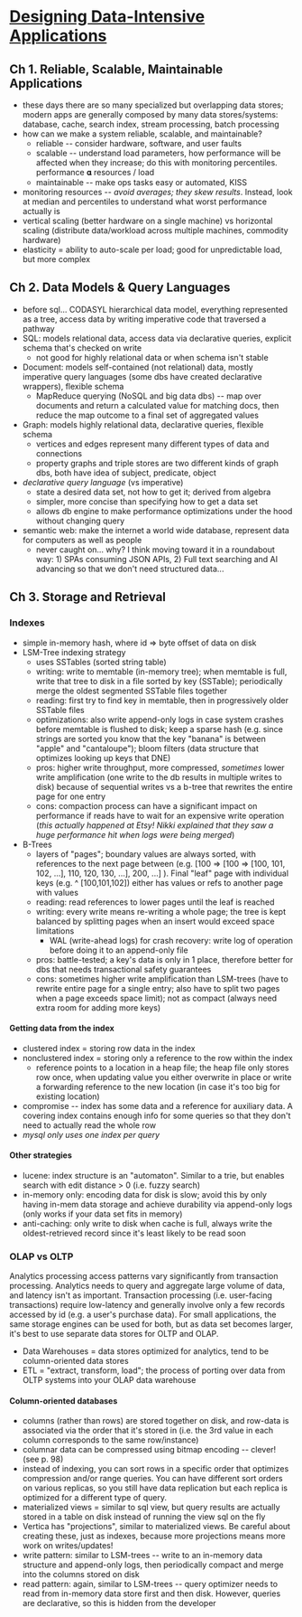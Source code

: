 # [Designing Data-Intensive Applications](https://dataintensive.net/)

## Ch 1. Reliable, Scalable, Maintainable Applications

- these days there are so many specialized but overlapping data stores; modern apps are generally composed by many data stores/systems: database, cache, search index, stream processing, batch processing
- how can we make a system reliable, scalable, and maintainable?
    - reliable -- consider hardware, software, and user faults
    - scalable -- understand load parameters, how performance will be affected when they increase; do this with monitoring percentiles. performance 𝛂 resources / load 
    - maintainable -- make ops tasks easy or automated, KISS
- monitoring resources -- *avoid averages; they skew results*. Instead, look at median and percentiles to understand what worst performance actually is
- vertical scaling (better hardware on a single machine) vs horizontal scaling (distribute data/workload across multiple machines, commodity hardware)
- elasticity = ability to auto-scale per load; good for unpredictable load, but more complex

## Ch 2. Data Models & Query Languages

- before sql... CODASYL hierarchical data model, everything represented as a tree, access data by writing imperative code that traversed a pathway
- SQL: models relational data, access data via declarative queries, explicit schema that's checked on write
    - not good for highly relational data or when schema isn't stable
- Document: models self-contained (not relational) data, mostly imperative query languages (some dbs have created declarative wrappers), flexible schema
    - MapReduce querying (NoSQL and big data dbs) -- map over documents and return a calculated value for matching docs, then reduce the map outcome to a final set of aggregated values
- Graph: models highly relational data, declarative queries, flexible schema
    - vertices and edges represent many different types of data and connections
    - property graphs and triple stores are two different kinds of graph dbs, both have idea of subject, predicate, object
- *declarative query language* (vs imperative)
    - state a desired data set, not how to get it; derived from algebra
    - simpler, more concise than specifying how to get a data set
    - allows db engine to make performance optimizations under the hood without changing query
- semantic web: make the internet a world wide database, represent data for computers as well as people
    - never caught on... why? I think moving toward it in a roundabout way: 1) SPAs consuming JSON APIs, 2) Full text searching and AI advancing so that we don't need structured data...

## Ch 3. Storage and Retrieval

### Indexes

- simple in-memory hash, where id => byte offset of data on disk
- LSM-Tree indexing strategy
    - uses SSTables (sorted string table)
    - writing: write to memtable (in-memory tree); when memtable is full, write that tree to disk in a file sorted by key (SSTable); periodically merge the oldest segmented SSTable files together
    - reading: first try to find key in memtable, then in progressively older SSTable files
    - optimizations: also write append-only logs in case system crashes before memtable is flushed to disk; keep a sparse hash (e.g. since strings are sorted you know that the key "banana" is between "apple" and "cantaloupe"); bloom filters (data structure that optimizes looking up keys that DNE)
    - pros: higher write throughput, more compressed, *sometimes* lower write amplification (one write to the db results in multiple writes to disk) because of sequential writes vs a b-tree that rewrites the entire page for one entry
    - cons: compaction process can have a significant impact on performance if reads have to wait for an expensive write operation (*this actually happened at Etsy! Nikki explained that they saw a huge performance hit when logs were being merged*)
- B-Trees
    - layers of "pages"; boundary values are always sorted, with references to the next page between (e.g. [100 => [100 => [100, 101, 102, ...], 110, 120, 130, ...], 200, ...] ). Final "leaf" page with individual keys (e.g. ^ [100,101,102]) either has values or refs to another page with values
    - reading: read references to lower pages until the leaf is reached
    - writing: every write means re-writing a whole page; the tree is kept balanced by splitting pages when an insert would exceed space limitations
        - WAL (write-ahead logs) for crash recovery: write log of operation before doing it to an append-only file
    - pros: battle-tested; a key's data is only in 1 place, therefore better for dbs that needs transactional safety guarantees
    - cons: sometimes higher write amplification than LSM-trees (have to rewrite entire page for a single entry; also have to split two pages when a page exceeds space limit); not as compact (always need extra room for adding more keys)

#### Getting data from the index

- clustered index = storing row data in the index
- nonclustered index = storing only a reference to the row within the index
    - reference points to a location in a heap file; the heap file only stores row once, when updating value you either overwrite in place or write a forwarding reference to the new location (in case it's too big for existing location)
- compromise -- index has some data and a reference for auxiliary data. A covering index contains enough info for some queries so that they don't need to actually read the whole row
- *mysql only uses one index per query*

#### Other strategies

- lucene: index structure is an "automaton". Similar to a trie, but enables search with edit distance > 0 (i.e. fuzzy search)
- in-memory only: encoding data for disk is slow; avoid this by only having in-mem data storage and achieve durability via append-only logs (only works if your data set fits in memory)
- anti-caching: only write to disk when cache is full, always write the oldest-retrieved record since it's least likely to be read soon

### OLAP vs OLTP
Analytics processing access patterns vary significantly from transaction processing. Analytics needs to query and aggregate large volume of data, and latency isn't as important. Transaction processing (i.e. user-facing transactions) require low-latency and generally involve only a few records accessed by id (e.g. a user's purchase data). For small applications, the same storage engines can be used for both, but as data set becomes larger, it's best to use separate data stores for OLTP and OLAP.

- Data Warehouses = data stores optimized for analytics, tend to be column-oriented data stores
- ETL = "extract, transform, load";  the process of porting over data from OLTP systems into your OLAP data warehouse

#### Column-oriented databases
- columns (rather than rows) are stored together on disk, and row-data is associated via the order that it's stored in (i.e. the 3rd value in each column corresponds to the same row/instance)
- columnar data can be compressed using bitmap encoding -- clever! (see p. 98)
- instead of indexing, you can sort rows in a specific order that optimizes compression and/or range queries. You can have different sort orders on various replicas, so you still have data replication but each replica is optimized for a different type of query.
- materialized views = similar to sql view, but query results are actually stored in a table on disk instead of running the view sql on the fly
- Vertica has "projections", similar to materialized views. Be careful about creating these, just as indexes, because more projections means more work on writes/updates!
- write pattern: similar to LSM-trees -- write to an in-memory data structure and append-only logs, then periodically compact and merge into the columns stored on disk
- read pattern: again, similar to LSM-trees -- query optimizer needs to read from in-memory data store first and then disk. However, queries are declarative, so this is hidden from the developer
